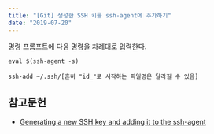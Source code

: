```yaml
---
title: "[Git] 생성한 SSH 키를 ssh-agent에 추가하기"
date: "2019-07-20"
---
```


명령 프롬프트에 다음 명령을 차례대로 입력한다.

`eval $(ssh-agent -s)`

`ssh-add ~/.ssh/[흔히 "id_"로 시작하는 파일명은 달라질 수 있음]`

## 참고문헌

- [Generating a new SSH key and adding it to the ssh-agent](https://help.github.com/en/articles/generating-a-new-ssh-key-and-adding-it-to-the-ssh-agent)